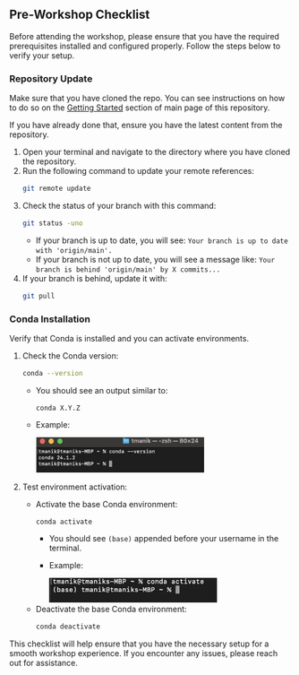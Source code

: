 ## Pre-Workshop Checklist

Before attending the workshop, please ensure that you have the required prerequisites installed and configured properly. Follow the steps below to verify your setup.

### Repository Update

Make sure that you have cloned the repo. You can see instructions on how to do so on the [Getting Started](../README.md#getting-started) section of main page of this repository.

If you have already done that, ensure you have the latest content from the repository.

1. Open your terminal and navigate to the directory where you have cloned the repository.
2. Run the following command to update your remote references:
    ```bash
    git remote update
    ```
3. Check the status of your branch with this command:
    ```bash
    git status -uno
    ```
    - If your branch is up to date, you will see:  ```Your branch is up to date with 'origin/main'.```
    - If your branch is not up to date, you will see a message like: ```Your branch is behind 'origin/main' by X commits...```
4. If your branch is behind, update it with:
    ```bash
    git pull
    ```

### Conda Installation

Verify that Conda is installed and you can activate environments.

1. Check the Conda version:
    ```bash
    conda --version
    ```
    - You should see an output similar to:
        ```
        conda X.Y.Z
        ```
    - Example:

        <img src="../assets/conda-version.jpg" alt="Conda version" width="300">

2. Test environment activation:
    - Activate the base Conda environment:
        ```bash
        conda activate
        ```
        - You should see `(base)` appended before your username in the terminal.
        - Example:
        
            <img src="../assets/conda-activate.jpg" alt="Base Environment Activation" width="300">
    - Deactivate the base Conda environment:
        ```bash
        conda deactivate
        ```

This checklist will help ensure that you have the necessary setup for a smooth workshop experience. If you encounter any issues, please reach out for assistance.
